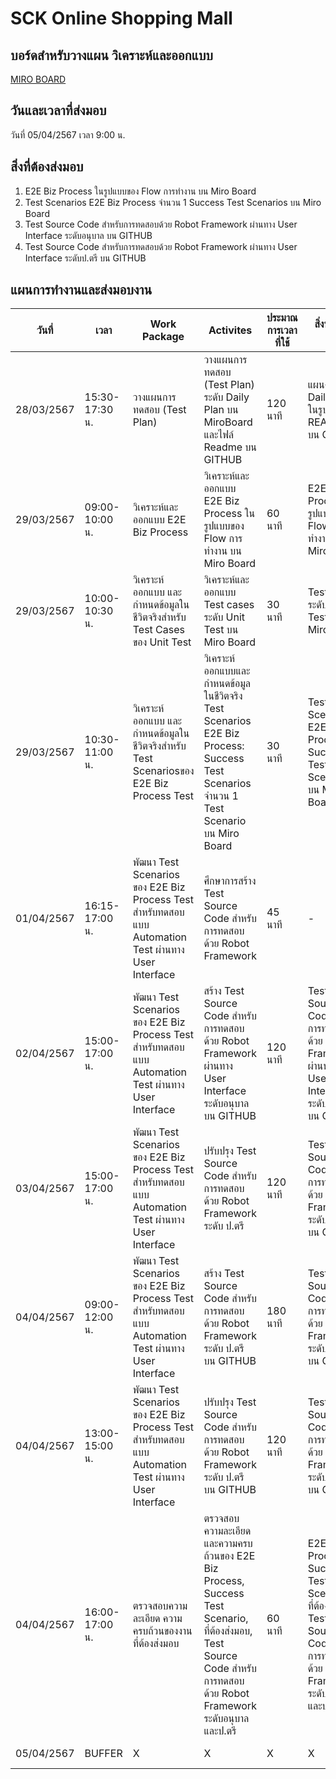 # SCK Online Shopping Mall

## บอร์ดสำหรับวางแผน วิเคราะห์และออกแบบ
[MIRO BOARD](https://miro.com/app/board/uXjVKcyxM6s=/?moveToWidget=3458764583878514829&cot=14)

## วันและเวลาที่ส่งมอบ
   วันที่ 05/04/2567 เวลา 9:00 น.

## สิ่งที่ต้องส่งมอบ
1. E2E Biz Process ในรูปแบบของ Flow การทํางาน บน Miro Board
2. Test Scenarios E2E Biz Process จำนวน 1 Success Test Scenarios บน Miro Board
3. Test Source Code สําหรับการทดสอบด้วย Robot Framework ผ่านทาง User Interface ระดับอนุบาล บน GITHUB
4. Test Source Code สําหรับการทดสอบด้วย Robot Framework ผ่านทาง User Interface  ระดับป.ตรี บน GITHUB

## แผนการทำงานและส่งมอบงาน

| วันที่ | เวลา | Work Package | Activites | ประมาณการเวลาที่ใช้ | สิ่งที่ต้องส่งมอบ | ความคืบหน้า | เวลาที่ใช้จริง |
|-----|------|--------------|-----------|------------------|-------------|-----------|----------|
| 28/03/2567 | 15:30-17:30 น. | วางแผนการทดสอบ (Test Plan)| วางแผนการทดสอบ (Test Plan) ระดับ Daily Plan บน MiroBoard และไฟล์ Readme บน GITHUB | 120 นาที | แผนงานระดับ Daily Plan ในรูปแบบไฟล์ README บน GITHUB | Completed | 140 นาที |
| 29/03/2567 | 09:00-10:00 น. |วิเคราะห์และออกแบบ E2E Biz  Process | วิเคราะห์และออกแบบ E2E Biz  Process ในรูปแบบของ Flow การทำงาน บน Miro Board | 60 นาที | E2E Biz Process ในรูปแบบของ Flow การทำงาน บน Miro Board | Completed | 34 นาที |
| 29/03/2567 | 10:00-10:30 น. | วิเคราะห์ ออกแบบ และกำหนดข้อมูลในชีวิตจริงสำหรับ Test Cases ของ Unit Test | วิเคราะห์และออกแบบ Test cases ระดับ Unit Test บน Miro Board | 30 นาที | Test cases ระดับ Unit Test บน Miro Board | Completed | 35 นาที |
| 29/03/2567 | 10:30-11:00 น. | วิเคราะห์ ออกแบบ และกำหนดข้อมูลในชีวิตจริงสำหรับ Test Scenariosของ E2E Biz Process Test | วิเคราะห์ ออกแบบและกำหนดข้อมูลในชีวิตจริง Test Scenarios E2E Biz Process: Success Test Scenarios จำนวน 1 Test Scenario บน Miro Board | 30 นาที | Test Scenarios E2E Biz Process: 1 Success Test Scenarios บน Miro Board | Completed | 60 นาที |
| 01/04/2567 | 16:15-17:00 น. | พัฒนา Test Scenarios ของ E2E Biz  Process Test สําหรับทดสอบแบบ Automation Test ผ่านทาง User Interface| ศึกษาการสร้าง Test Source Code สําหรับการทดสอบด้วย Robot Framework | 45 นาที | - | Completed | 80 นาที |
| 02/04/2567 | 15:00-17:00 น. | พัฒนา Test Scenarios ของ E2E Biz  Process Test สําหรับทดสอบแบบ Automation Test ผ่านทาง User Interface | สร้าง Test Source Code สําหรับการทดสอบด้วย Robot Framework ผ่านทาง User Interface ระดับอนุบาล บน GITHUB| 120 นาที | Test Source Code สําหรับการทดสอบด้วย Robot Framework ผ่านทาง User Interface ระดับอนุบาล บน GITHUB | Cancled | X นาที |
| 03/04/2567 | 15:00-17:00 น. | พัฒนา Test Scenarios ของ E2E Biz  Process Test สําหรับทดสอบแบบ Automation Test ผ่านทาง User Interface | ปรับปรุง Test Source Code สําหรับการทดสอบด้วย Robot Framework ระดับ ป.ตรี | 120 นาที | Test Source Code สําหรับการทดสอบด้วย Robot Framework ระดับ ป.ตรี บน GITHUB | Cancled | X นาที |
| 04/04/2567 | 09:00-12:00 น. | พัฒนา Test Scenarios ของ E2E Biz  Process Test สําหรับทดสอบแบบ Automation Test ผ่านทาง User Interface | สร้าง Test Source Code สําหรับการทดสอบด้วย Robot Framework ระดับ ป.ตรี บน GITHUB | 180 นาที | Test Source Code สําหรับการทดสอบด้วย Robot Framework ระดับ ป.ตรี บน GITHUB |  Cancled | X นาที |
| 04/04/2567 | 13:00-15:00 น. | พัฒนา Test Scenarios ของ E2E Biz  Process Test สําหรับทดสอบแบบ Automation Test ผ่านทาง User Interface | ปรับปรุง Test Source Code สําหรับการทดสอบด้วย Robot Framework ระดับ ป.ตรี บน GITHUB | 120 นาที | Test Source Code สําหรับการทดสอบด้วย Robot Framework ระดับ ป.ตรี บน GITHUB |Cancled   | X นาที |
| 04/04/2567 | 16:00-17:00 น. | ตรวจสอบความละเอียด ความครบถ้วนของงานที่ต้องส่งมอบ| ตรวจสอบความละเอียดและความครบถ้วนของ E2E Biz Process, Success Test Scenario, ที่ต้องส่งมอบ, Test Source Code สําหรับการทดสอบด้วย Robot Framework ระดับอนุบาลและป.ตรี  | 60 นาที | E2E Biz Process, Success Test Scenario, ที่ต้องส่งมอบ, Test Source Code สําหรับการทดสอบด้วย Robot Framework ระดับอนุบาลและป.ตรี | Cancled | X นาที |
| 05/04/2567 |  BUFFER | X | X | X | X | Cancled | X นาที |

